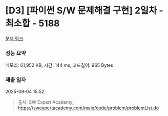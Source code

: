 # [D3] [파이썬 S/W 문제해결 구현] 2일차 - 최소합 - 5188 

[문제 링크](https://swexpertacademy.com/main/code/problem/problemDetail.do?contestProbId=AWTtlrlKeDcDFAVT) 

### 성능 요약

메모리: 61,952 KB, 시간: 144 ms, 코드길이: 965 Bytes

### 제출 일자

2025-09-04 15:52



> 출처: SW Expert Academy, https://swexpertacademy.com/main/code/problem/problemList.do